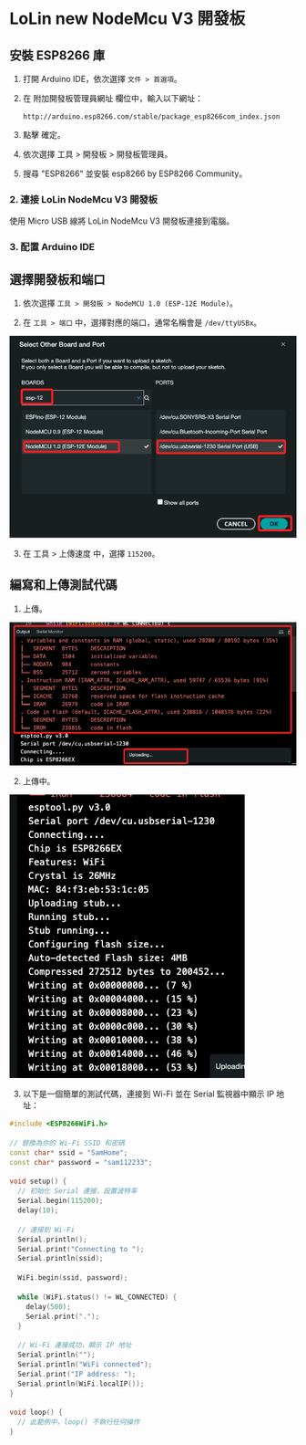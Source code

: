 # LoLin new NodeMcu V3 開發板



## 安裝 ESP8266 庫

1. 打開 Arduino IDE，依次選擇 `文件 > 首選項`。

2. 在 附加開發板管理員網址 欄位中，輸入以下網址：
    ```
    http://arduino.esp8266.com/stable/package_esp8266com_index.json
    ```
3. 點擊 確定。
4. 依次選擇 工具 > 開發板 > 開發板管理員。
5. 搜尋 "ESP8266" 並安裝 esp8266 by ESP8266 Community。

### 2. 連接 LoLin NodeMcu V3 開發板
使用 Micro USB 線將 LoLin NodeMcu V3 開發板連接到電腦。

### 3. 配置 Arduino IDE

## 選擇開發板和端口

1. 依次選擇 `工具 > 開發板 > NodeMCU 1.0 (ESP-12E Module)`。

2. 在 `工具 > 端口` 中，選擇對應的端口，通常名稱會是 `/dev/ttyUSBx`。

![](images/img_05.png)

3. 在 工具 > 上傳速度 中，選擇 `115200`。

## 編寫和上傳測試代碼

1. 上傳。

![](images/img_06.png)

2. 上傳中。

![](images/img_07.png)

3. 以下是一個簡單的測試代碼，連接到 Wi-Fi 並在 Serial 監視器中顯示 IP 地址：

```cpp
#include <ESP8266WiFi.h>

// 替換為你的 Wi-Fi SSID 和密碼
const char* ssid = "SamHome";
const char* password = "sam112233";

void setup() {
  // 初始化 Serial 連接，設置波特率
  Serial.begin(115200);
  delay(10);

  // 連接到 Wi-Fi
  Serial.println();
  Serial.print("Connecting to ");
  Serial.println(ssid);

  WiFi.begin(ssid, password);

  while (WiFi.status() != WL_CONNECTED) {
    delay(500);
    Serial.print(".");
  }

  // Wi-Fi 連接成功，顯示 IP 地址
  Serial.println("");
  Serial.println("WiFi connected");
  Serial.print("IP address: ");
  Serial.println(WiFi.localIP());
}

void loop() {
  // 此範例中，loop() 不執行任何操作
}
```

